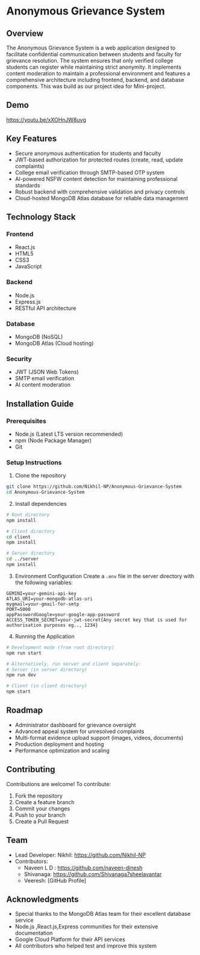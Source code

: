 # Anonymous Grievance System

## Overview
The Anonymous Grievance System is a web application designed to facilitate confidential communication between students and faculty for grievance resolution. The system ensures that only verified college students can register while maintaining strict anonymity. It implements content moderation to maintain a professional environment and features a comprehensive architecture including frontend, backend, and database components.
This was build as our project idea for Mini-project.

## Demo
https://youtu.be/xXOHnJW8uvg

## Key Features
- Secure anonymous authentication for students and faculty
- JWT-based authorization for protected routes (create, read, update complaints)
- College email verification through SMTP-based OTP system
- AI-powered NSFW content detection for maintaining professional standards
- Robust backend with comprehensive validation and privacy controls
- Cloud-hosted MongoDB Atlas database for reliable data management

## Technology Stack
### Frontend
- React.js
- HTML5
- CSS3
- JavaScript

### Backend
- Node.js
- Express.js
- RESTful API architecture

### Database
- MongoDB (NoSQL)
- MongoDB Atlas (Cloud hosting)

### Security
- JWT (JSON Web Tokens)
- SMTP email verification
- AI content moderation

## Installation Guide

### Prerequisites
- Node.js (Latest LTS version recommended)
- npm (Node Package Manager)
- Git

### Setup Instructions

1. Clone the repository
```bash
git clone https://github.com/Nikhil-NP/Anonymous-Grievance-System
cd Anonymous-Grievance-System
```

2. Install dependencies
```bash
# Root directory
npm install

# Client directory
cd client
npm install

# Server directory
cd ../server
npm install
```

3. Environment Configuration
Create a `.env` file in the server directory with the following variables:
```
GEMINI=your-gemini-api-key
ATLAS_URI=your-mongodb-atlas-uri
mygmail=your-gmail-for-smtp
PORT=5000
appPasswordGoogle=your-google-app-password
ACCESS_TOKEN_SECRET=your-jwt-secret{Any secret key that is used for authorisation purposes eg.., 1234}
```

4. Running the Application
```bash
# Development mode (from root directory)
npm run start

# Alternatively, run server and client separately:
# Server (in server directory)
npm run dev

# Client (in client directory)
npm start
```

## Roadmap
- Administrator dashboard for grievance oversight
- Advanced appeal system for unresolved complaints
- Multi-format evidence upload support (images, videos, documents)
- Production deployment and hosting
- Performance optimization and scaling

## Contributing
Contributions are welcome! To contribute:
1. Fork the repository
2. Create a feature branch
3. Commit your changes
4. Push to your branch
5. Create a Pull Request

## Team
- Lead Developer: Nikhil: https://github.com/Nikhil-NP
- Contributors:
  - Naveen L D : https://github.com/naveen-dinesh
  - Shivanaga: https://github.com/Shivanaga7sheelavantar
  - Veeresh: [GitHub Profile]

## Acknowledgments

- Special thanks to the MongoDB Atlas team for their excellent database service
- Node.js ,React.js,Express communities for their extensive documentation
- Google Cloud Platform for their API services
- All contributors who helped test and improve this system
